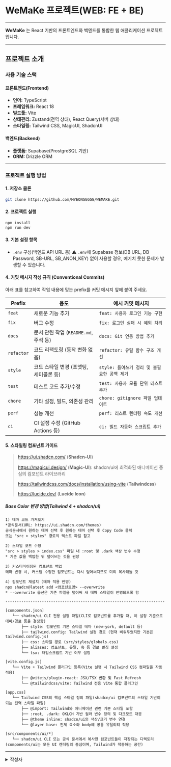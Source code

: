 # WeMaKe 프로젝트(WEB: FE + BE)

---

**WeMaKe** 는 React 기반의 프론트엔드와 백엔드를 통합한 웹 애플리케이션 프로젝트입니다.

---

## 프로젝트 소개
### 사용 기술 스택
#### 프론트엔드(Frontend)
- **언어:** TypeScript
- **프레임워크:** React 18
- **빌드툴:** Vite
- **상태관리:** Zustand(전역 상태), React Query(서버 상태)
- **스타일링:** Tailwind CSS, MagicUI, ShadcnUI

#### 백엔드(Backend)
- **플랫폼:** Supabase(ProstgreSQL 기반)
- **ORM:** Drizzle ORM

---
### 프로젝트 실행 방법
#### 1. 저장소 클론
```bash
git clone https://github.com/MYEONGGGGG/WEMAKE.git
```

#### 2. 프로젝트 실행
```bash
npm install
npm run dev
```

#### 3. 기본 설정 항목
- `.env` 구성(백엔드 API URL 등)
  ⚠️ `.env`에 Supabase 정보(DB URL, DB Password, SB-URL, SB_ANON_KEY) 없이 사용할 경우, 예기치 못한 문제가 발생할 수 있습니다.

#### 4. 커밋 메시지 작성 규칙 (Conventional Commits)
아래 표를 참고하여 작업 내용에 맞는 prefix를 커밋 메시지 앞에 붙여 주세요.

| Prefix     | 용도                          | 예시 커밋 메시지 |
|------------|-------------------------------|------------------|
| `feat`     | 새로운 기능 추가              | `feat: 사용자 로그인 기능 구현` |
| `fix`      | 버그 수정                     | `fix: 로그인 실패 시 예외 처리` |
| `docs`     | 문서 관련 작업 (`README.md`, 주석 등) | `docs: Git 연동 방법 추가` |
| `refactor` | 코드 리팩토링 (동작 변화 없음) | `refactor: 유틸 함수 구조 개선` |
| `style`    | 코드 스타일 변경 (포맷팅, 세미콜론 등) | `style: 들여쓰기 정리 및 불필요한 공백 제거` |
| `test`     | 테스트 코드 추가/수정         | `test: 사용자 모듈 단위 테스트 추가` |
| `chore`    | 기타 설정, 빌드, 의존성 관리   | `chore: gitignore 파일 업데이트` |
| `perf`     | 성능 개선                     | `perf: 리스트 렌더링 속도 개선` |
| `ci`       | CI 설정 수정 (GitHub Actions 등) | `ci: 빌드 자동화 스크립트 추가` |

#### 5. 스타일링 컴포넌트 가이드
> https://ui.shadcn.com/ (**Shadcn-UI**)
>
> https://magicui.design/ (**Magic-UI**): shadcn/ui에 최적화된 애니메이션 중심의 컴포넌트 라이브러리
> 
> https://tailwindcss.com/docs/installation/using-vite (**Tailwindcss**)
>
> https://lucide.dev/ (**Lucide Icon**)

##### Base Color 변경 방법(Tailwind 4 + shadcn/ui)
```text
1) 테마 코드 가져오기
*공식문서(URL: https://ui.shadcn.com/themes)
공식문서에서 원하는 테마 선택 후 원하는 테마 선택 후 Copy Code 클릭
또는 "src > styles" 경로의 텍스트 파일 참고

2) 스타일 코드 수정
"src > styles > index.css" 파일 내 :root 및 .dark 색상 변수 수정
* 기존 값을 백업한 뒤 덮어쓰는 것을 권장

3) 커스터마이징된 컴포넌트 백업
테마 변경 시, 커스텀 수정한 컴포넌트는 다시 덮어써지므로 미리 복사해둘 것

4) 컴포넌트 재설치 (테마 적용 반영)
npx shadcn@latest add <컴포넌트명> --overwrite
* --overwrite 옵션은 기존 파일을 덮어써 새 테마 스타일이 반영되도록 함

----------------------------------------------------------------------

[components.json]
   └── shadcn/ui CLI 전용 설정 파일(CLI로 컴포넌트를 추가할 때, 이 설정 기준으로 테마/경로 등을 결정함)
       ├── style: 컴포넌트 기본 스타일 테마 (new-york, default 등)
       ├── tailwind.config: Tailwind 설정 경로 (현재 비워두었지만 기본은 tailwind.config.js)
       ├── css: 스타일 경로 (src/styles/globals.css)
       ├── aliases: 컴포넌트, 유틸, 훅 등 경로 별칭 설정
       └── tsx: 타입스크립트 기반 여부 설정
       
[vite.config.js]
   └── Vite + Tailwind 플러그인 등록(Vite 실행 시 Tailwind CSS 컴파일을 자동 적용)
       ├── @vitejs/plugin-react: JSX/TSX 변환 및 Fast Refresh
       └── @tailwindcss/vite: Tailwind 전용 Vite 통합 플러그인
       
[app.css]
   └── Tailwind CSS의 핵심 스타일 정의 파일(shadcn/ui 컴포넌트의 스타일 기반이 되는 전역 스타일 파일)
       ├── @import: Tailwind와 애니메이션 관련 기본 스타일 포함
       ├── :root, .dark: OKLCH 기반 컬러 변수 정의 및 다크모드 대응
       ├── @theme inline: shadcn/ui의 색상/크기 변수 연결
       └── @layer base: 전체 요소와 body에 공통 유틸리티 적용
       
[src/components/ui/*]
   └── shadcn/ui CLI 또는 공식 문서에서 복사한 컴포넌트들이 저장되는 디렉토리(components/ui는 모든 UI 렌더링의 중심이며, Tailwind가 작동하는 공간)
```

---
<details>
  <summary>작성자</summary>

- **소속:** (주)멘토아이티 연구전담팀
- **이름:** 최명은
- **이메일:** c_me95@mentorit.co.kr
</details>
